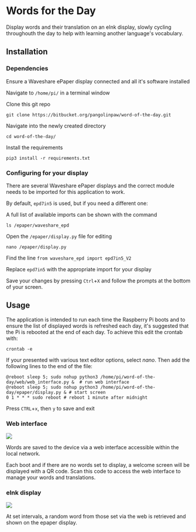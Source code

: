 # Words for the Day

Display words and their translation on an eInk display, slowly cycling throughouth the day to help with learning another language's vocabulary.

## Installation


### Dependencies

Ensure a Waveshare ePaper display connected and all it's software installed

Navigate to `/home/pi/` in a terminal window

Clone this git repo

`git clone https://bitbucket.org/pangolinpaw/word-of-the-day.git`

Navigate into the newly created directory

`cd word-of-the-day/`

Install the requirements

`pip3 install -r requirements.txt`


### Configuring for your display

There are several Waveshare ePaper displays and the correct module needs to be imported for this application to work.

By default, `epd7in5` is used, but if you need a different one:

A full list of available imports can be shown with the command

`ls /epaper/waveshare_epd`

Open the `/epaper/display.py` file for editing

`nano /epaper/display.py`

Find the line `from waveshare_epd import epd7in5_V2`

Replace `epd7in5` with the appropriate import for your display

Save your changes by pressing `Ctrl`+`X` and follow the prompts at the bottom of your screen.


## Usage

The application is intended to run each time the Raspberry Pi boots and to ensure the list of displayed words is refreshed each day, it's suggested that the Pi is rebooted at the end of each day. To achieve this edit the crontab with:

`crontab -e`

If your presented with various text editor options, select *nano*. Then add the following lines to the end of the file:

```
@reboot sleep 5; sudo nohup python3 /home/pi/word-of-the-day/web/web_interface.py &  # run web interface
@reboot sleep 5; sudo nohup python3 /home/pi/word-of-the-day/epaper/display.py & # start screen 
0 1 * * * sudo reboot # reboot 1 minute after midnight

```

Press `CTRL`+`x`, then `y` to save and exit


### Web interface

![](https://bitbucket.org/pangolinpaw/word-of-the-day/raw/fa06cc0699bc685bb512fbec2ab54aa728b0b049/screenshots/web_homepage.png)

Words are saved to the device via a web interface accessible within the local network.

Each boot and if there are no words set to display, a welcome screen will be displayed with a QR code. Scan this code to access the web interface to manage your words and translations.

### eInk display

![](https://bitbucket.org/pangolinpaw/word-of-the-day/raw/3153e4d7c3faa783e2a4aef56f5cfbf08db533ba/screenshots/screen.png)

At set intervals, a random word from those set via the web is retrieved and shown on the epaper display.
